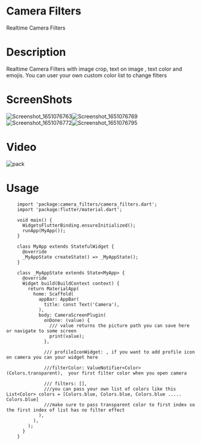# Camera Filters

Realtime Camera Filters


# Description

Realtime Camera Filters with image crop, text on image , text color and emojis. You can user your own custom color list to change filters

# ScreenShots


![Screenshot_1651076763](https://user-images.githubusercontent.com/64409533/165566964-570c898d-2aa8-4de0-a471-4e09e68835d1.png)![Screenshot_1651076769](https://user-images.githubusercontent.com/64409533/165567013-9232c056-ba5c-443a-8fe3-8ace24e50a20.png)![Screenshot_1651076772](https://user-images.githubusercontent.com/64409533/165567026-c590b226-ab32-499a-a22e-3215fbd049d3.png)![Screenshot_1651076795](https://user-images.githubusercontent.com/64409533/165567031-04511bba-9db4-4f69-a684-de584d2bd7b0.png)

# Video

![pack](https://user-images.githubusercontent.com/64409533/165578953-cdfa1c9d-fe11-4454-a334-6cef3d85b078.gif)

# Usage

        import 'package:camera_filters/camera_filters.dart';
        import 'package:flutter/material.dart';
        
        void main() {
          WidgetsFlutterBinding.ensureInitialized();
          runApp(MyApp());
        }
        
        class MyApp extends StatefulWidget {
          @override
          _MyAppState createState() => _MyAppState();
        }
        
        class _MyAppState extends State<MyApp> {
          @override
          Widget build(BuildContext context) {
            return MaterialApp(
              home: Scaffold(
                appBar: AppBar(
                  title: const Text('Camera'),
                ),
                body: CameraScreenPlugin(
                  onDone: (value) {
                    /// value returns the picture path you can save here or navigate to some screen
                    print(value);
                  },
        
                  /// profileIconWidget: , if you want to add profile icon on camera you can your widget here
        
                  ///filterColor: ValueNotifier<Color>(Colors.transparent),  your first filter color when you open camera
        
                  /// filters: [],
                  ///you can pass your own list of colors like this List<Color> colors = [Colors.blue, Colors.blue, Colors.blue ..... Colors.blue]
                  ///make sure to pass transparent color to first index so the first index of list has no filter effect
                ),
              ),
            );
          }
        }


